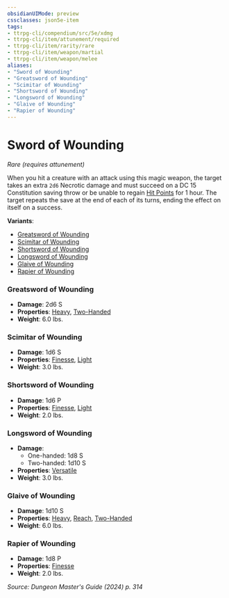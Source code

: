 ```yaml
---
obsidianUIMode: preview
cssclasses: json5e-item
tags:
- ttrpg-cli/compendium/src/5e/xdmg
- ttrpg-cli/item/attunement/required
- ttrpg-cli/item/rarity/rare
- ttrpg-cli/item/weapon/martial
- ttrpg-cli/item/weapon/melee
aliases: 
- "Sword of Wounding"
- "Greatsword of Wounding"
- "Scimitar of Wounding"
- "Shortsword of Wounding"
- "Longsword of Wounding"
- "Glaive of Wounding"
- "Rapier of Wounding"
---
```

# Sword of Wounding
*Rare (requires attunement)*  


When you hit a creature with an attack using this magic weapon, the target takes an extra `2d6` Necrotic damage and must succeed on a DC 15 Constitution saving throw or be unable to regain [Hit Points](hit-points-xphb.md) for 1 hour. The target repeats the save at the end of each of its turns, ending the effect on itself on a success.

**Variants**:
- [Greatsword of Wounding](#Greatsword%20of%20Wounding)
- [Scimitar of Wounding](#Scimitar%20of%20Wounding)
- [Shortsword of Wounding](#Shortsword%20of%20Wounding)
- [Longsword of Wounding](#Longsword%20of%20Wounding)
- [Glaive of Wounding](#Glaive%20of%20Wounding)
- [Rapier of Wounding](#Rapier%20of%20Wounding)

### Greatsword of Wounding

- **Damage**: 2d6 S
- **Properties**: [Heavy](item-properties.md#Heavy), [Two-Handed](item-properties.md#Two-Handed)
- **Weight**: 6.0 lbs.

### Scimitar of Wounding

- **Damage**: 1d6 S
- **Properties**: [Finesse](item-properties.md#Finesse), [Light](item-properties.md#Light)
- **Weight**: 3.0 lbs.

### Shortsword of Wounding

- **Damage**: 1d6 P
- **Properties**: [Finesse](item-properties.md#Finesse), [Light](item-properties.md#Light)
- **Weight**: 2.0 lbs.

### Longsword of Wounding

- **Damage**:
  - One-handed: 1d8 S
  - Two-handed: 1d10 S
- **Properties**: [Versatile](item-properties.md#Versatile)
- **Weight**: 3.0 lbs.

### Glaive of Wounding

- **Damage**: 1d10 S
- **Properties**: [Heavy](item-properties.md#Heavy), [Reach](item-properties.md#Reach), [Two-Handed](item-properties.md#Two-Handed)
- **Weight**: 6.0 lbs.

### Rapier of Wounding

- **Damage**: 1d8 P
- **Properties**: [Finesse](item-properties.md#Finesse)
- **Weight**: 2.0 lbs.


*Source: Dungeon Master's Guide (2024) p. 314*